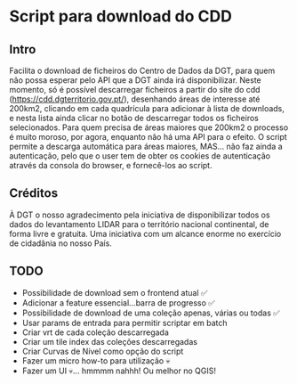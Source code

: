 # Script para download do CDD

## Intro
Facilita o download de ficheiros do Centro de Dados da DGT, para quem não possa esperar pelo API que a DGT ainda irá disponibilizar.
Neste momento, só é possível descarregar ficheiros a partir do site do cdd (https://cdd.dgterritorio.gov.pt/), desenhando áreas de interesse até 200km2, clicando em cada quadrícula para adicionar à lista de downloads, e nesta lista ainda clicar no botão de descarregar todos os ficheiros selecionados.
Para quem precisa de áreas maiores que 200km2 o processo é muito moroso, por agora, enquanto não há uma API para o efeito.
O script permite a descarga automática para áreas maiores, MAS... não faz ainda a autenticação, pelo que o user tem de obter os cookies de autenticação através da consola do browser, e fornecê-los ao script.

## Créditos
À DGT o nosso agradecimento pela iniciativa de disponibilizar todos os dados do levantamento LIDAR para o território nacional continental, de forma livre e gratuita. Uma iniciativa com um alcance enorme no exercício de cidadânia no nosso País.

## TODO

* Possibilidade de download sem o frontend atual ✅
* Adicionar a feature essencial...barra de progresso ✅
* Possibilidade de download de uma coleção apenas, várias ou todas ✅
* Usar params de entrada para permitir scriptar em batch
* Criar vrt de cada coleção descarregada
* Criar um tile index das coleções descarregadas
* Criar Curvas de Nível como opção do script
* Fazer um micro how-to para utilização 💀
* Fazer um UI 💀... hmmmm nahhh! Ou melhor no QGIS!

